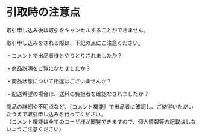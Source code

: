 # 引取時の注意点  
  
取引申し込み後は取引をキャンセルすることができません。

取引申し込みをされる際は、下記の点にご注意ください。

   ・コメントで出品者様とやりとりされましたか？

   ・商品説明をご覧になりましたか？

   ・商品状態について相違はございませんか？

   ・配送希望の場合は、送料の負担者を確認なされましたか？

商品の詳細や不明点など、［コメント機能］で出品者に確認し、ご納得いただいたうえで取引申し込みを行ってください。  
（コメント機能は全てのユーザ様が閲覧できますので、個人情報等の記載はしないようご注意ください）
